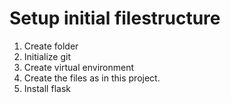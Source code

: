 # Setup initial filestructure

1. Create folder
2. Initialize git
3. Create virtual environment
4. Create the files as in this project.
5. Install flask

